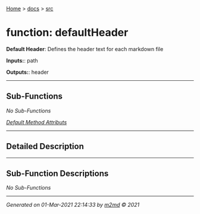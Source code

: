 [Home](../index.md) > [docs](../docs_index.md) > [src](src_index.md)  


# function: defaultHeader

**Default Header**: Defines the header text for each markdown file

**Inputs:**: path

**Outputs:**: header

 ***

## Sub-Functions

*No Sub-Functions*

[*Default Method Attributs*](https://www.mathworks.com/help/matlab/matlab_oop/method-attributes.html)

 ***

## Detailed Description



 ***

## Sub-Function Descriptions

*No Sub-Functions*
***

*Generated on 01-Mar-2021 22:14:33 by [m2md](https://github.com/crgnam-research/m2md) © 2021*